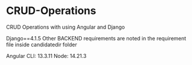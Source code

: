 # CRUD-Operations
CRUD Operations with using Angular and Django

Django==4.1.5 
  Other BACKEND requirements are noted in the requirement file inside candidatedir folder
  
Angular CLI: 13.3.11
Node: 14.21.3

